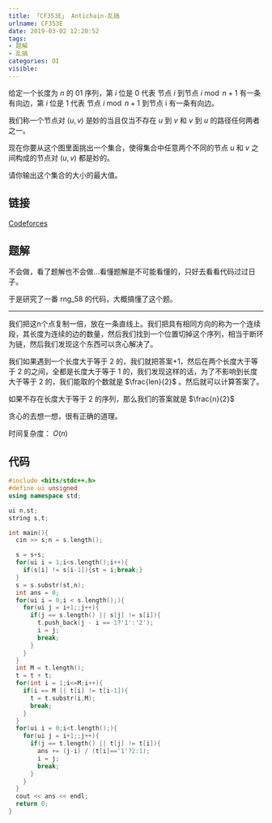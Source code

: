 ```yaml
---
title: 「CF353E」 Antichain-乱搞
urlname: CF353E
date: 2019-03-02 12:20:52
tags:
- 题解
- 乱搞
categories: OI
visible:
---
```


给定一个长度为 $n$ 的 $01$ 序列，第 $i$ 位是 $0$ 代表 节点 $i$ 到节点 $i \bmod n + 1$ 有一条有向边，第 $i$ 位是 $1$ 代表 节点 $i \bmod n + 1$ 到节点 i 有一条有向边。

我们称一个节点对 $(u,v)$ 是妙的当且仅当不存在 $u$ 到 $v$ 和 $v$ 到 $u$ 的路径任何两者之一。

现在你要从这个图里面挑出一个集合，使得集合中任意两个不同的节点 $u$ 和 $v$ 之间构成的节点对 $(u,v)$ 都是妙的。

请你输出这个集合的大小的最大值。

<!-- more -->

## 链接

[Codeforces](http://codeforces.com/problemset/problem/353/E)

## 题解

不会做，看了题解也不会做...看懂题解是不可能看懂的，只好去看看代码过过日子。

于是研究了一番 rng_58 的代码，大概搞懂了这个题。

- - -

我们把这n个点复制一倍，放在一条直线上。我们把具有相同方向的称为一个连续段，其长度为连续的边的数量，然后我们找到一个位置切掉这个序列，相当于断环为链，然后我们发现这个东西可以贪心解决了。

我们如果遇到一个长度大于等于 2 的，我们就把答案+1，然后在两个长度大于等于 2 的之间，全都是长度大于等于 1 的，我们发现这样的话，为了不影响到长度大于等于 2 的，我们能取的个数就是 $\frac{len}{2}$ 。然后就可以计算答案了。

如果不存在长度大于等于 2 的序列，那么我们的答案就是 $\frac{n}{2}$

贪心的去想一想，很有正确的道理。

时间复杂度： $O(n)$

## 代码


```cpp
#include <bits/stdc++.h>
#define ui unsigned 
using namespace std;

ui n,st;
string s,t;

int main(){
  cin >> s;n = s.length();

  s = s+s;
  for(ui i = 1;i<s.length();i++){
    if(s[i] != s[i-1]){st = i;break;}
  }
  s = s.substr(st,n);
  int ans = 0;
  for(ui i = 0;i < s.length();){
    for(ui j = i+1;;j++){
      if(j == s.length() || s[j] != s[i]){
        t.push_back(j - i == 1?'1':'2');
        i = j;
        break;
      }
    }
  }
  int M = t.length();
  t = t + t;
  for(int i = 1;i<=M;i++){
    if(i == M || t[i] != t[i-1]){
      t = t.substr(i,M);
      break;
    }
  }
  for(ui i = 0;i<t.length();){
    for(ui j = i+1;;j++){
      if(j == t.length() || t[j] != t[i]){
        ans += (j-i) / (t[i]=='1'?2:1);
        i = j;
        break;
      }
    }
  }
  cout << ans << endl;
  return 0;
}
```

